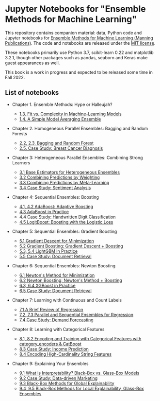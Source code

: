 # Jupyter Notebooks for "Ensemble Methods for Machine Learning"

This repository contains companion material: data, Python code and Jupyter notebooks for [Ensemble Methods for Machine Learning (Manning Publications)](https://www.manning.com/books/ensemble-methods-for-machine-learning). The code and notebooks are released under the [MIT license](https://github.com/gkunapuli/ensemble-methods-notebooks/blob/master/LICENSE).

These notebooks primarily use Python 3.7, scikit-learn 0.22 and matplotlib 3.2.1, though other packages such as pandas, seaborn and Keras make guest appearances as well.

This book is a work in progress and expected to be released some time in Fall 2022.

## List of notebooks

* Chapter 1. Ensemble Methods: Hype or Halleujah?
    * [1.3. Fit vs. Complexity in Machine-Learning Models](https://nbviewer.jupyter.org/github/gkunapuli/ensemble-methods-notebooks/blob/master/Ch1.3-fit-vs-complexity.ipynb?flush_cache=true)
    * [1.4. A Simple Model Averaging Ensemble](https://nbviewer.jupyter.org/github/gkunapuli/ensemble-methods-notebooks/blob/master/Ch1.4-model-averaging-example.ipynb?flush_cache=True)
    
* Chapter 2. Homogeneous Parallel Ensembles: Bagging and Random Forests
   * [2.2, 2.3. Bagging and Random Forest](https://nbviewer.jupyter.org/github/gkunapuli/ensemble-methods-notebooks/blob/master/Ch2.2and2.3-bagging-and-random-forest.ipynb?flush_cache=True)
   * [2.5. Case Study: Breast Cancer Diagnosis](https://nbviewer.jupyter.org/github/gkunapuli/ensemble-methods-notebooks/blob/master/Ch2.5-case-study-breast-cancer-diagnosis.ipynb?flush_cache=True)

* Chapter 3: Heterogeneous Parallel Ensembles: Combining Strong Learners
   * [3.1 Base Estimators for Heterogeneous Ensembles](https://nbviewer.jupyter.org/github/gkunapuli/ensemble-methods-notebooks/blob/master/Ch3.1-base-estimators-for-heterogeneous-ensembles.ipynb?flush_cache=True)
   * [3.2 Combining Predictions by Weighting](https://nbviewer.jupyter.org/github/gkunapuli/ensemble-methods-notebooks/blob/master/Ch3.2-combining-predictions-by-weighting.ipynb?flush_cache=True)
   * [3.3 Combining Predictions by Meta-Learning](https://nbviewer.jupyter.org/github/gkunapuli/ensemble-methods-notebooks/blob/master/Ch3.3-combining-predictions-by-meta-learning.ipynb?flush_cache=True)
   * [3.4 Case Study: Sentiment Analysis](https://nbviewer.jupyter.org/github/gkunapuli/ensemble-methods-notebooks/blob/master/Ch3.4-case-study-sentiment-analysis.ipynb?flush_cache=True)


* Chapter 4: Sequential Ensembles: Boosting
   * [4.1, 4.2 AdaBoost: Adaptive Boosting](https://nbviewer.jupyter.org/github/gkunapuli/ensemble-methods-notebooks/blob/master/Ch4.1and4.2-sequential-ensembles-and-Adaboost.ipynb?flush_cache=True)
   * [4.3 AdaBoost in Practice](https://nbviewer.jupyter.org/github/gkunapuli/ensemble-methods-notebooks/blob/master/Ch4.3-AdaBoost-in-practice.ipynb?flush_cache=True)
   * [4.4 Case Study: Handwritten Digit Classification](https://nbviewer.jupyter.org/github/gkunapuli/ensemble-methods-notebooks/blob/master/Ch4.4-case-study-handwritten-digit-classification.ipynb?flush_cache=True)
   * [4.5 LogitBoost: Boosting with the Logistic Loss](https://nbviewer.jupyter.org/github/gkunapuli/ensemble-methods-notebooks/blob/master/Ch4.5-LogitBoost-boosting-with-the-logistic-loss.ipynb?flush_cache=True)

* Chapter 5: Sequential Ensembles: Gradient Boosting
   * [5.1 Gradient Descent for Minimization](https://nbviewer.jupyter.org/github/gkunapuli/ensemble-methods-notebooks/blob/master/Ch5.1-gradient-descent-for-minimization.ipynb?flush_cache=True)
   * [5.2 Gradient Boosting: Gradient Descent + Boosting](https://nbviewer.jupyter.org/github/gkunapuli/ensemble-methods-notebooks/blob/master/Ch5.2-gradient-boosting.ipynb?flush_cache=True)
   * [5.3, 5.4 LightGBM in Practice](https://nbviewer.jupyter.org/github/gkunapuli/ensemble-methods-notebooks/blob/master/Ch5.3and5.4-practical-boosting-with-lightgbm.ipynb?flush_cache=True)
   * [5.5 Case Study: Document Retrieval](https://nbviewer.jupyter.org/github/gkunapuli/ensemble-methods-notebooks/blob/master/Ch5.5-case-study-document-retrieval.ipynb?flush_cache=True)

* Chapter 6: Sequential Ensembles: Newton Boosting
   * [6.1 Newton's Method for Minimization](https://nbviewer.org/github/gkunapuli/ensemble-methods-notebooks/blob/master/Ch6.1-newtons-method-for-minimization.ipynb?flush_cache=True)
   * [6.2 Newton Boosting: Newton's Method + Boosting](https://nbviewer.org/github/gkunapuli/ensemble-methods-notebooks/blob/master/Ch6.2-newton-boosting.ipynb?flush_cache=True)
   * [6.3, 6.4 XGBoost in Practice](https://nbviewer.org/github/gkunapuli/ensemble-methods-notebooks/blob/master/Ch6.3and6.4-practical-boosting-with-XGBoost.ipynb?flush_cache=True)
   * [6.5 Case Study: Document Retrieval](https://nbviewer.org/github/gkunapuli/ensemble-methods-notebooks/blob/master/Ch6.5-case-study-document-retrieval.ipynb?flush_cache=True)

* Chapter 7: Learning with Continuous and Count Labels
	* [7.1 A Brief Review of Regression](https://nbviewer.org/github/gkunapuli/ensemble-methods-notebooks/blob/master/Ch7.1-regression.ipynb?flush_cache=True)
    * [7.2, 7.3 Parallel and Sequential Ensembles for Regression](https://nbviewer.org/github/gkunapuli/ensemble-methods-notebooks/blob/master/Ch7.2-and7.3-parallel-and-sequential-ensembles-for-regression.ipynb?flush_cache=True)
	* [7.4 Case Study: Demand Forecasting](https://nbviewer.org/github/gkunapuli/ensemble-methods-notebooks/blob/master/Ch7.4-case-study-demand-prediction.ipynb?flush_cache=True)

* Chapter 8: Learning with Categorical Features
	* [8.1, 8.2	Encoding and Training with Categorical Features with category_encoders & CatBoost](https://nbviewer.org/github/gkunapuli/ensemble-methods-notebooks/blob/master/Ch8.1and8.2-encoding-categorical-features_with_category_encoders_and_CatBoost.ipynb?flush_cache=True)
    * [8.3 Case Study: Income Prediction](https://nbviewer.org/github/gkunapuli/ensemble-methods-notebooks/blob/master/Ch8.3-case-study-income-prediction.ipynb?flush_cache=True)
	* [8.4 Encoding High-Cardinality String Features](https://nbviewer.org/github/gkunapuli/ensemble-methods-notebooks/blob/master/Ch8.4-high-cardinality-categories.ipynb?flush_cache=True)

* Chapter 9: Explaining Your Ensembles
	* [9.1 What is Interpretability? Black-Box vs. Glass-Box Models](https://nbviewer.org/github/gkunapuli/ensemble-methods-notebooks/blob/master/Ch9.1-glassbox-vs-blackbox-models.ipynb?flush_cache=True)
	* [9.2 Case Study: Data-driven Marketing](https://nbviewer.org/github/gkunapuli/ensemble-methods-notebooks/blob/master/Ch9.2-case-study-data-driven-marketing.ipynb?flush_cache=True)
	* [9.3 Black-Box Methods for Global Explainability](https://nbviewer.org/github/gkunapuli/ensemble-methods-notebooks/blob/master/Ch9.3-black-box-methods-for-global-explainability.ipynb?flush_cache=True)
	* [9.4, 9.5 Black-Box Methods for Local Explainability, Glass-Box Ensembles](https://nbviewer.org/github/gkunapuli/ensemble-methods-notebooks/blob/master/Ch9.4and9.5-black-box-methods-for-local-explainability-and-glass-box-methods.ipynb?flush_cache=True)
